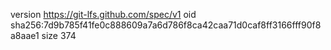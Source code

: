 version https://git-lfs.github.com/spec/v1
oid sha256:7d9b785f41fe0c888609a7a6d786f8ca42caa71d0caf8ff3166fff90f8a8aae1
size 374
